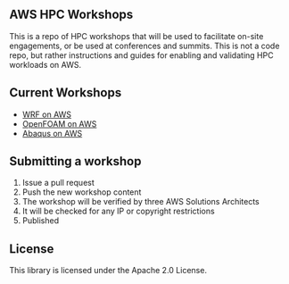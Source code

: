 ## AWS HPC Workshops

This is a repo of HPC workshops that will be used to facilitate on-site engagements, or be used at conferences and summits.  This is not a code repo, but rather instructions and guides for enabling and validating HPC workloads on AWS.

## Current Workshops

* [WRF on AWS](README-WRF.rst)
* [OpenFOAM on AWS](README-OpenFOAM.rst)
* [Abaqus on AWS](README-Abaqus.rst)

## Submitting a workshop

1. Issue a pull request
1. Push the new workshop content
1. The workshop will be verified by three AWS Solutions Architects
1. It will be checked for any IP or copyright restrictions
1. Published

## License

This library is licensed under the Apache 2.0 License. 
